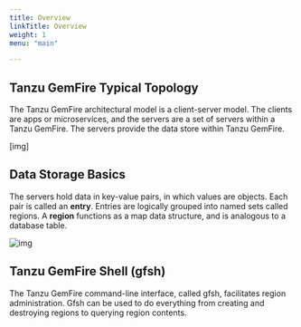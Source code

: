 ```yaml
---
title: Overview
linkTitle: Overview
weight: 1
menu: "main"

---
```

## Tanzu GemFire Typical Topology

The Tanzu GemFire architectural model is a client-server model. The clients are apps or microservices, and the servers are a set of servers within a Tanzu GemFire. The servers provide the data store within Tanzu GemFire.

[img]

## Data Storage Basics
The servers hold data in key-value pairs, in which values are objects. Each pair is called an **entry**. Entries are logically grouped into named sets called regions. A **region** functions as a map data structure, and is analogous to a database table.

![img](/images/overview/region-diagram.png)

## Tanzu GemFire Shell (gfsh)
The Tanzu GemFire command-line interface, called gfsh, facilitates region administration. Gfsh can be used to do everything from creating and destroying regions to querying region contents.